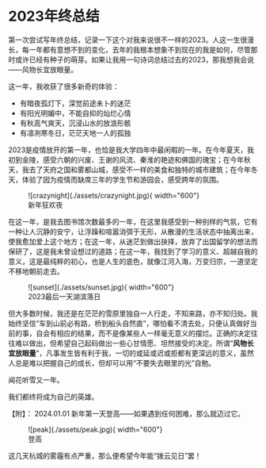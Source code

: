 # 2023年终总结
第一次尝试写年终总结，记录一下这个对我来说很不一样的2023。人这一生很漫长，每一年都有意想不到的变化，去年的我根本想象不到现在的我是如何，尽管那时或许已经有种子的萌芽。如果让我用一句诗词总结过去的2023，那我想我会说——风物长宜放眼量。

这一年，我收获了很多新奇的体验：

- 有暗夜孤灯下，深觉前途未卜的迷茫
- 有阳光明媚中，不能自抑的灿烂心情
- 有秋高气爽天，沉浸山水的放浪形骸
- 有凛冽寒冬日，茫茫天地一人的孤独

2023是疫情放开的第一年，也恰是我大学四年中最闲暇的一年。在今年夏天，我初到金陵，感受六朝的兴废、王谢的风流、秦淮的艳迹和佛国的瑰宝；在今年秋天，我去了天府之国和雾都山城，感受不一样的美食和独特的城市建筑；在今年冬天，体验了因为疫情而缺席三年的学生节和游园会，感受跨年的氛围。

<figure markdown>
  ![crazynight](./assets/crazynight.jpg){ width="600"}
  <figcaption>新年狂欢夜</figcaption>
</figure>

在这一年，是我去图书馆次数最多的一年，在这里我感受到一种别样的气氛，它有一种让人沉静的安宁，让浮躁和喧嚣消弭于无形，从散漫的生活状态中抽离出来，使我愈加爱上这个地方；在这一年，从迷茫到做出抉择，放弃了出国留学的想法而保研了，这是我未曾设想过的道路；在这一年，我找到了学习的意义、超越自我的意义，这是最纯粹的初心，也是人生的底色，就像江河入海，万变归宗，一道坚定不移地朝前走去。

<figure markdown>
  ![sunset](./assets/sunset.jpg){ width="600"}
  <figcaption>2023最后一天湖滨落日</figcaption>
</figure>

但大多数时候，我还是在茫茫的雪原里独自一人行走，不知来路，亦不知归处。我始终坚信“车到山前必有路，桥到船头自然直”，哪怕看不清去处，只便认真做好当前的事，自会有相应的结果，而不是像某些人一样毫无意义的摆烂。正确的决定往往难以做出，但希望自己起码做出一些心甘情愿、坦然接受的决定。所谓“**风物长宜放眼量**”，凡事发生皆有利于我，一切的或延或迟或拒都有更深远的意义，虽然人总是难以把握自己的成长，但却可以用“不要失去眼里的光”自勉。

闻花听雪又一年。

我们都终将成为自己的英雄。

【附】：
2024.01.01 新年第一天登高——如果遇到任何困难，那么就迈过它。

<figure markdown>
  ![peak](./assets/peak.jpg){ width="600"}
  <figcaption>登高</figcaption>
</figure>

这几天杭城的雾霾有点严重，那么便希望今年能“拨云见日”罢！